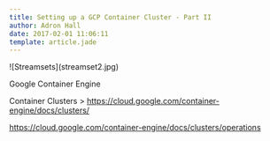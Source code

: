 ```yaml
---
title: Setting up a GCP Container Cluster - Part II
author: Adron Hall
date: 2017-02-01 11:06:11
template: article.jade
---
```

<span class="more"></span>

<div class="image float-right">
    ![Streamsets](streamset2.jpg)
</div>



Google Container Engine

Container Clusters > https://cloud.google.com/container-engine/docs/clusters/

https://cloud.google.com/container-engine/docs/clusters/operations
